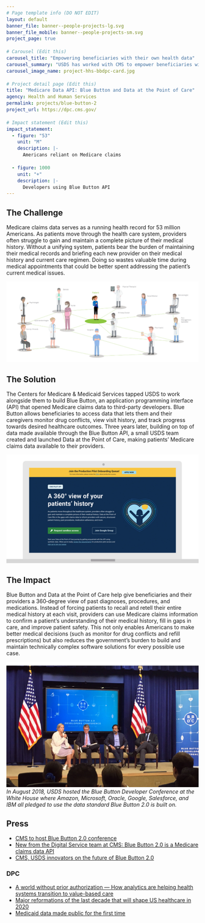 ```yaml
---
# Page template info (DO NOT EDIT)
layout: default
banner_file: banner--people-projects-lg.svg
banner_file_mobile: banner--people-projects-sm.svg
project_page: true

# Carousel (Edit this)
carousel_title: "Empowering beneficiaries with their own health data"
carousel_summary: "USDS has worked with CMS to empower beneficiaries with their own health data. Leveraging CMS APIs, providers can view of their patients’ full healthcare history without patient intervention. Providers save valuable time that they can better spend talking to patients and preventing conflicts or gaps in care."
carousel_image_name: project-hhs-bbdpc-card.jpg

# Project detail page (Edit this)
title: "Medicare Data API: Blue Button and Data at the Point of Care"
agency: Health and Human Services
permalink: projects/blue-button-2
project_url: https://dpc.cms.gov/

# Impact statement (Edit this)
impact_statement:
  - figure: "53"
    unit: "M"
    description: |-
      Americans reliant on Medicare claims

  - figure: 1000
    unit: "+"
    description: |-
      Developers using Blue Button API
---
```


## The Challenge

Medicare claims data serves as a running health record for 53 million Americans. As patients move through the health care system, providers often struggle to gain and maintain a complete picture of their medical history. Without a unifying system, patients bear the burden of maintaining their medical records and briefing each new provider on their medical history and current care regimen. Doing so wastes valuable time during medical appointments that could be better spent addressing the patient’s current medical issues.

![](../images/project-hhs-bbdpc-page.jpg)

## The Solution

The Centers for Medicare & Medicaid Services tapped USDS to work alongside them to build Blue Button, an application programming interface (API) that opened Medicare claims data to third-party developers. Blue Button allows beneficiaries to access data that lets them and their caregivers monitor drug conflicts, view visit history, and track progress towards desired healthcare outcomes. Three years later, building on top of data made available through the Blue Button API, a small USDS team created and launched Data at the Point of Care, making patients’ Medicare claims data available to their providers. 

![](../images/project-hhs-dpc-ui.jpg)

## The Impact

Blue Button and Data at the Point of Care help give beneficiaries and their providers a 360‑degree view of past diagnoses, procedures, and medications. Instead of forcing patients to recall and retell their entire medical history at each visit, providers can use Medicare claims information to confirm a patient’s understanding of their medical history, fill in gaps in care, and improve patient safety. This not only enables Americans to make better medical decisions (such as monitor for drug conflicts and refill prescriptions) but also reduces the government’s burden to build and maintain technically complex software solutions for every possible use case. 

![](../images/project-hhs-blue-button-page2.jpg)
*In August 2018, USDS hosted the Blue Button Developer Conference at the White House where Amazon, Microsoft, Oracle, Google, Salesforce, and IBM all pledged to use the data standard Blue Button 2.0 is built on.*

## Press

- [CMS to host Blue Button 2.0 conference](https://www.healthcareitnews.com/news/cms-host-blue-button-20-conference)
- [New from the Digital Service team at CMS: Blue Button 2.0 is a Medicare claims data API](https://www.fedscoop.com/embargoed-new-digital-service-team-cms-blue-button-2-0-medicare-claims-data-api/)
- [CMS, USDS innovators on the future of Blue Button 2.0](https://www.healthcareitnews.com/news/cms-usds-innovators-future-blue-button-20)

### DPC

- [A world without prior authorization — How analytics are helping health systems transition to value-based care](https://www.beckershospitalreview.com/payer-issues/a-world-without-prior-authorization-how-analytics-are-helping-health-systems-transition-to-value-based-care.html)
- [Major reformations of the last decade that will shape US healthcare in 2020](https://www.mobihealthnews.com/news/major-reformations-last-decade-will-shape-us-healthcare-2020)
- [Medicaid data made public for the first time](https://www.fedscoop.com/cms-medicaid-data-public/)
